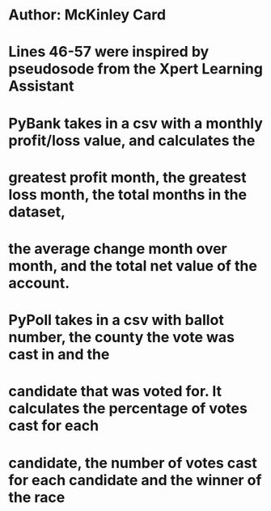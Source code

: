 # Author: McKinley Card
# Lines 46-57 were inspired by pseudosode from the Xpert Learning Assistant

# PyBank takes in a csv with a monthly profit/loss value, and calculates the
# greatest profit month, the greatest loss month, the total months in the dataset,
# the average change month over month, and the total net value of the account.

# PyPoll takes in a csv with ballot number, the county the vote was cast in and the
# candidate that was voted for. It calculates the percentage of votes cast for each
# candidate, the number of votes cast for each candidate and the winner of the race